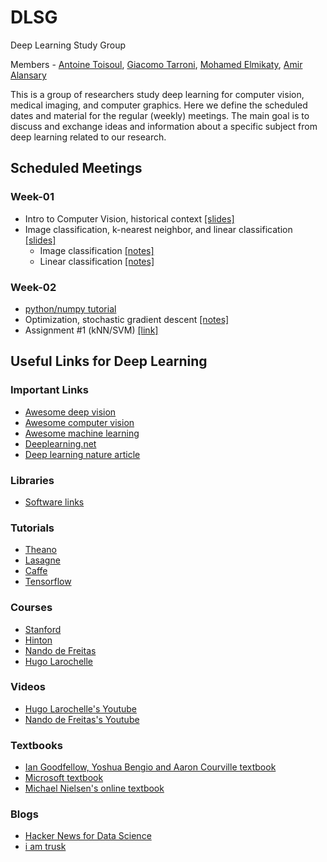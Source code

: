 # DLSG
Deep Learning Study Group

Members - [Antoine Toisoul](https://github.com/antoinetlc), [Giacomo Tarroni](https://github.com/gtarroni), [Mohamed Elmikaty](https://github.com/melmikaty), [Amir Alansary](https://github.com/amiralansary)

This is a group of researchers study deep learning for computer vision, medical imaging, and computer graphics. Here we define the scheduled dates and material for the regular (weekly) meetings. The main goal is to discuss and exchange ideas and information about a specific subject from deep learning related to our research.



## Scheduled Meetings

### Week-01
* Intro to Computer Vision, historical context [[slides]](http://cs231n.stanford.edu/slides/winter1516_lecture1.pdf)
* Image classification, k-nearest neighbor, and linear classification [[slides]](http://cs231n.stanford.edu/slides/winter1516_lecture2.pdf)
	* Image classification [[notes]](http://cs231n.github.io/classification/)
	* Linear classification [[notes]](http://cs231n.github.io/linear-classify/)

### Week-02
* [python/numpy tutorial](http://cs231n.github.io/python-numpy-tutorial/)
* Optimization, stochastic gradient descent [[notes]](http://cs231n.github.io/optimization-1)
* Assignment #1 (kNN/SVM) [[link]](http://cs231n.github.io/assignments2016/assignment1/)


## Useful Links for Deep Learning 

### Important Links
+ [Awesome deep vision](https://github.com/kjw0612/awesome-deep-vision#understanding-cnn)
+ [Awesome computer vision](https://github.com/jbhuang0604/awesome-computer-vision)
+ [Awesome machine learning](https://github.com/josephmisiti/awesome-machine-learning)
+ [Deeplearning.net](http://deeplearning.net/)
+ [Deep learning nature article](http://www.nature.com/nature/journal/v521/n7553/full/nature14539.html)

### Libraries
+ [Software links](http://deeplearning.net/software_links/)

### Tutorials
+ [Theano](http://deeplearning.net/software/theano/tutorial/)
+ [Lasagne](http://lasagne.readthedocs.io/en/latest/user/tutorial.html)
+ [Caffe](http://caffe.berkeleyvision.org/tutorial/)
+ [Tensorflow](https://www.tensorflow.org/versions/r0.9/tutorials/index.html)

### Courses
+ [Stanford](http://cs231n.stanford.edu/syllabus.html)
+ [Hinton](http://www.cs.toronto.edu/~hinton/csc2535/index.html)
+ [Nando de Freitas](https://www.cs.ox.ac.uk/people/nando.defreitas/machinelearning/)
+ [Hugo Larochelle](http://info.usherbrooke.ca/hlarochelle/neural_networks/content.html)

### Videos
+ [Hugo Larochelle's Youtube](https://www.youtube.com/playlist?list=PL6Xpj9I5qXYEcOhn7TqghAJ6NAPrNmUBH)
+ [Nando de Freitas's Youtube](https://www.youtube.com/playlist?list=PLjK8ddCbDMphIMSXn-w1IjyYpHU3DaUYw)

### Textbooks
+ [Ian Goodfellow, Yoshua Bengio and Aaron Courville textbook](http://www.deeplearningbook.org/)
+ [Microsoft textbook](http://research.microsoft.com/pubs/209355/DeepLearning-NowPublishing-Vol7-SIG-039.pdf)
+ [Michael Nielsen's online textbook](http://neuralnetworksanddeeplearning.com/)

### Blogs
+ [Hacker News for Data Science](http://www.datatau.com/news)
+ [i am trusk](http://iamtrask.github.io/)
